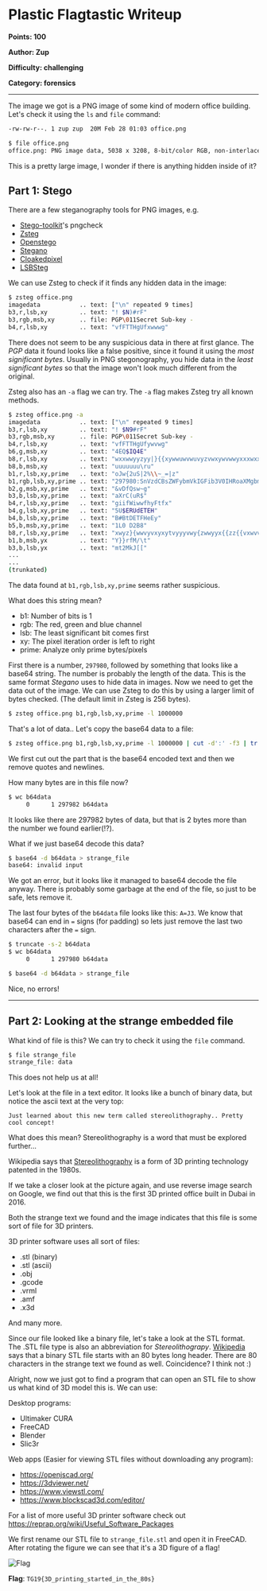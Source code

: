 # Plastic Flagtastic Writeup
**Points: 100**

**Author: Zup**

**Difficulty: challenging**

**Category: forensics**

---

The image we got is a PNG image of some kind of modern office building. 
Let's check it using the `ls` and `file` command:

```bash
-rw-rw-r--. 1 zup zup  20M Feb 28 01:03 office.png
```

```bash
$ file office.png 
office.png: PNG image data, 5038 x 3208, 8-bit/color RGB, non-interlaced
```

This is a pretty large image, I wonder if there is anything hidden inside of it?

## Part 1: Stego

There are a few steganography tools for PNG images, e.g. 

- [Stego-toolkit](https://github.com/DominicBreuker/stego-toolkit)'s pngcheck
- [Zsteg](https://github.com/zed-0xff/zsteg)
- [Openstego](https://github.com/syvaidya/openstego)
- [Stegano](https://github.com/cedricbonhomme/Stegano)
- [Cloakedpixel](https://github.com/livz/cloacked-pixel)
- [LSBSteg](https://github.com/RobinDavid/LSB-Steganography)

We can use Zsteg to check if it finds any hidden data in the image:

```bash
$ zsteg office.png 
imagedata           .. text: ["\n" repeated 9 times]
b3,r,lsb,xy         .. text: "! $N)#rF"
b3,rgb,msb,xy       .. file: PGP\011Secret Sub-key -
b4,r,lsb,xy         .. text: "vfFTTHgUfxwwwg"
```

There does not seem to be any suspicious data in there at first glance. 
The _PGP_ data it found looks like a false positive, since it found it 
using the _most significant bytes_. Usually in PNG stegonography, you hide 
data in the _least significant bytes_ so that the image won't look much 
different from the original.

Zsteg also has an `-a` flag we can try. The `-a` flag makes Zsteg try all 
known methods. 

```bash
$ zsteg office.png -a
imagedata           .. text: ["\n" repeated 9 times]
b3,r,lsb,xy         .. text: "! $N9#rF"
b3,rgb,msb,xy       .. file: PGP\011Secret Sub-key -
b4,r,lsb,xy         .. text: "vfFTTHgUfywvwg"
b6,g,msb,xy         .. text: "4EQ$IQ4E"
b8,r,lsb,xy         .. text: "wxxwwyyzyy|}{{xywwuwvwuvyzvwxywvwwyxxxwxxywxwuvyxwvwwtwxxxxvxyxywxyyxywyxvxyxyxwwxwyxxxx{{{{{|{z|z{wwwwwxxxyxyxxxxxwvwxwwwwwwxz{yxz{{{y{yz{z{{{{|{{{{{z{{{{xwvyvxvxxvvvwwwvxxvvwwwxvy{x|wxyyyxz}wwyx{|{yuw{zyxwwxwwvvvtvututtxvwuuvvwywwwvwwvwzywvwwxwxvtuwvuvww"
b8,b,msb,xy         .. text: "uuuuuuu\ru"
b1,r,lsb,xy,prime   .. text: "oJw{2uS|2%\\~_=|z"
b1,rgb,lsb,xy,prime .. text: "297980:SnVzdCBsZWFybmVkIGFib3V0IHRoaXMgbmV3IHRlcm0gY2FsbGVkIHN0ZXJlb2xpdGhvZ3JhcGh5Li4gUHJldHR5IGNvb2wgY29uY2VwdCF0EQAAAACAPzIxjaTKyVMl5Xu6J74fq0L6fhrBJnG5J3qwqkLVIhnBYFG+J74fq0K2wyPBAAAAAIA/MjGNpMrJUyUMQMEn2JiqQjVCLMGpzrEnTmKpQvYoCsFDbMEnTmKpQjTpL8EAAAAAg"
b2,g,msb,xy,prime   .. text: "&vDfQsw~g"
b3,b,lsb,xy,prime   .. text: "aXrC(uR$"
b4,r,lsb,xy,prime   .. text: "giifWiwwfhyFtfx"
b4,g,lsb,xy,prime   .. text: "5U$ERUdETEH"
b4,b,lsb,xy,prime   .. text: "B#BtDETFHeEy"
b5,b,msb,xy,prime   .. text: "1L0 D2B8"
b8,r,lsb,xy,prime   .. text: "xwyz}{wwvyvxyxytvyyyvwy{zwwyyx{{zz{{vxwvv{}w|yvwvyvyvvuwvywwwwvvvxwytvwtvvwxxwvwxyvwuuvxvwyywywvvwxwyyyyvvy{{{x{xyy{{{zzz{y{{z}zzzzzz~"
b1,b,msb,yx         .. text: "Y}}rfM/\t"
b3,b,lsb,yx         .. text: "mt2MkJ[["
...
...
(trunkated)
```

The data found at `b1,rgb,lsb,xy,prime` seems rather suspicious.

What does this string mean?

- b1: Number of bits is 1
- rgb: The red, green and blue channel
- lsb: The least significant bit comes first
- xy: The pixel iteration order is left to right
- prime: Analyze only prime bytes/pixels

First there is a number, `297980`, followed by something that looks like a 
base64 string. The number is probably the length of the data. This is the 
same format _Stegano_ uses to hide data in images. Now we need to get the 
data out of the image. We can use Zsteg to do this by using a larger limit 
of bytes checked. (The default limit in Zsteg is 256 bytes).

```bash
$ zsteg office.png b1,rgb,lsb,xy,prime -l 1000000
```

That's a lot of data.. Let's copy the base64 data to a file:

```bash
$ zsteg office.png b1,rgb,lsb,xy,prime -l 1000000 | cut -d':' -f3 | tr -d '"\n' > b64data
```

We first cut out the part that is the base64 encoded text and then we remove 
quotes and newlines.

How many bytes are in this file now?

```bash
$ wc b64data
     0      1 297982 b64data
```

It looks like there are 297982 bytes of data, but that is 2 bytes more than 
the number we found earlier(!?).

What if we just base64 decode this data?

```bash
$ base64 -d b64data > strange_file
base64: invalid input
```

We got an error, but it looks like it managed to base64 decode the file anyway. 
There is probably some garbage at the end of the file, so just to be safe, lets 
remove it.

The last four bytes of the `b64data` file looks like this: `A=J3`. 
We know that base64 can end in `=` signs (for padding) so lets just remove the 
last two characters after the `=` sign. 

```bash
$ truncate -s-2 b64data
$ wc b64data
     0      1 297980 b64data
```

```bash
$ base64 -d b64data > strange_file
```

Nice, no errors!

---


## Part 2: Looking at the strange embedded file

What kind of file is this? We can try to check it using the `file` command.

```bash
$ file strange_file 
strange_file: data
```

This does not help us at all!

Let's look at the file in a text editor. It looks like a bunch of binary data, 
but notice the ascii text at the very top:

```
Just learned about this new term called stereolithography.. Pretty cool concept!
```

What does this mean? Stereolithography is a word that must be explored further...

Wikipedia says that [Stereolithography](https://en.wikipedia.org/wiki/Stereolithography) 
is a form of 3D printing technology patented in the 1980s. 

If we take a closer look at the picture again, and use reverse image search on 
Google, we find out that this is the first 3D printed office built in Dubai in 2016. 

Both the strange text we found and the image indicates that this file is some 
sort of file for 3D printers.

3D printer software uses all sort of files:

- .stl (binary)
- .stl (ascii)
- .obj
- .gcode
- .vrml
- .amf
- .x3d

And many more.

Since our file looked like a binary file, let's take a look at the STL format. 
The .STL file type is also an abbreviation for _Stereolithograpy_.
[Wikipedia](https://en.wikipedia.org/wiki/STL_(file_format)#Binary_STL) says that 
a binary STL file starts with an 80 bytes long header. There are 80 characters in 
the strange text we found as well. Coincidence? I think not :)

Alright, now we just got to find a program that can open an STL file to show us 
what kind of 3D model this is. We can use:

Desktop programs:

* Ultimaker CURA
* FreeCAD
* Blender
* Slic3r

Web apps (Easier for viewing STL files without downloading any program):

* <https://openjscad.org/>
* <https://3dviewer.net/>
* <https://www.viewstl.com/> 
* <https://www.blockscad3d.com/editor/>

For a list of more useful 3D printer software check out 
<https://reprap.org/wiki/Useful_Software_Packages>


We first rename our STL file to `strange_file.stl` and open it in FreeCAD. 
After rotating the figure we can see that it's a 3D figure of a flag!

![Flag](src/flag.png)

**Flag**: `TG19{3D_printing_started_in_the_80s}`
